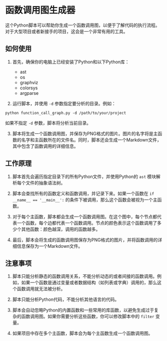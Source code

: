 # 函数调用图生成器

这个Python脚本可以帮助你生成一个函数调用图，以便于了解代码的执行流程。对于大型项目或者新接手的项目，这会是一个非常有用的工具。

## 如何使用

1. 首先，确保你的电脑上已经安装了Python和以下Python库：
    - ast
    - os
    - graphviz
    - colorsys
    - argparse

2. 运行脚本，并使用 `-d` 参数指定要分析的目录。例如：

```
python function_call_graph.py -d /path/to/your/project
```

如果不指定 `-d` 参数，脚本将分析当前目录。

3. 脚本将生成一个函数调用图，并保存为PNG格式的图片。图片的名字将是主函数的名字和主函数所在的文件名。同时，脚本还会生成一个Markdown文件，其中包含了函数调用的详细信息。

## 工作原理

1. 脚本首先会遍历指定目录下的所有Python文件，并使用Python的 `ast` 模块解析每个文件的抽象语法树。

2. 脚本会查找所有的函数定义和函数调用，并记录下来。如果一个函数在 `if __name__ == '__main__':` 的条件下被调用，那么这个函数会被视为一个主函数。

3. 对于每个主函数，脚本都会生成一个函数调用图。在这个图中，每个节点都代表一个函数，每个边都代表一个函数调用。节点的颜色表示这个函数调用了多少个其他函数：颜色越深，调用的函数越多。

4. 最后，脚本会将生成的函数调用图保存为PNG格式的图片，并将函数调用的详细信息保存为一个Markdown文件。

## 注意事项

1. 脚本只能分析静态的函数调用关系，不能分析动态的或者间接的函数调用。例如，如果一个函数是通过变量或者数据结构（如列表或字典）调用的，那么这个函数调用就无法被分析。

2. 脚本只能分析Python代码，不能分析其他语言的代码。

3. 脚本会自动忽略Python的内置函数和一些常用的库函数，以避免生成过于复杂的函数调用图。如果你需要分析这些函数，你可以修改脚本中的 `filter` 变量。

4. 如果项目中存在多个主函数，脚本会为每个主函数生成一个函数调用图。
